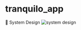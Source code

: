 # tranquilo_app

🎨 System Design
![system design](https://github.com/user-attachments/assets/6388c2d4-1253-456d-b9f2-12285a8b2cba)
